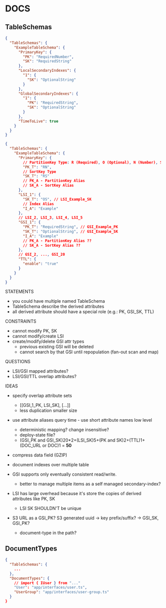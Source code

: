 # DOCS

## TableSchemas

```JSON
{
  "TableSchemas": {
    "ExampleTableSchema": {
      "PrimaryKey": {
        "PK": "RequiredNumber",
        "SK": "RequiredString"
      },
      "LocalSecondaryIndexes": {
        "1": {
          "SK": "OptionalString"
        }
      },
      "GlobalSecondaryIndexes": {
        "1": {
          "PK": "RequiredString",
          "SK": "OptionalString"
        }
      },
      "TimeToLive": true
    }
  }
}
```

```JSON
{
  "TableSchemas": {
    "ExampleTableSchema": {
      "PrimaryKey": {
        // PartitionKey Type: R (Required), O (Optional), N (Number), S (String)
        "PK_T": "RN",
        // SortKey Type
        "SK_T": "RS"
        // PK_A - PartitionKey Alias
        // SK_A - SortKey Alias
      },
      "LSI_1": {
        "SK_T": "OS", // LSI_Example_SK
        // Index Alias
        "I_A": "Example"
      },
      // LSI_2, LSI_3, LSI_4, LSI_5
      "GSI_1": {
        "PK_T": "RequiredString", // GSI_Example_PK
        "SK_T": "OptionalString", // GSI_Example_SK
        "I_A": "Example"
        // PK_A - PartitionKey Alias ??
        // SK_A - SortKey Alias ??
      },
      // GSI_2, ..., GSI_20
      "TTL": {
        "enable": "true"
      }
    }
  }
}
```

STATEMENTS
* you could have multiple named TableSchema
* TableSchema describe the derived attributes
* all derived attribute should have a special role (e.g.: PK, GSI_SK, TTL)

CONSTRAINTS
* cannot modify PK, SK
* cannot modify/create LSI
* create/modify/delete GSI attr types
  * previous existing GSI will be deleted
  * cannot search by that GSI until repopulation (fan-out scan and map)

QUESTIONS
* LSI/GSI mapped attributes?
* LSI/GSI/TTL overlap attributes?

IDEAS
* specify overlap attribute sets
  * [[GSI_1_PK, LSI_SK], [...]]
  * less duplication smaller size
* use attribute aliases query time - use short attribute names low level
  * deterministic mapping? change insensitive?
  * deploy-state file?
  * (GSI_PK and GSI_SK)20*2+(LSI_SK)5+(PK and SK)2+(TTL)1+(DOC_URL or DOC)1 = **50**
* compress data field (GZIP)
* document indexes over multiple table
* GSI supports only eventually consistent read/write.
  * better to manage multiple items as a self managed secondary-index?
* LSI has large overhead because it's store the copies of derived attributes like PK, SK
  * LSI SK SHOULDN'T be unique

* S3 URL as a GSI_PK? S3 generated uuid -> key prefix/suffix? -> GSI_SK, GSI_PK?
  * document-type in the path?

## DocumentTypes

```JSON
{
  "TableSchemas": {
    ...
  },
  "DocumentTypes": {
    // import { IUser } from "..."
    "User": "app/interfaces/user.ts",
    "UserGroup": "app/interfaces/user-group.ts"
  }
}
```